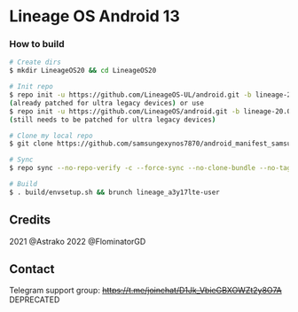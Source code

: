 # Lineage OS Android 13

### How to build ###

```bash
# Create dirs
$ mkdir LineageOS20 && cd LineageOS20

# Init repo
$ repo init -u https://github.com/LineageOS-UL/android.git -b lineage-20.0 --git-lfs
(already patched for ultra legacy devices) or use
$ repo init -u https://github.com/LineageOS/android.git -b lineage-20.0 --git-lfs
(still needs to be patched for ultra legacy devices)

# Clone my local repo
$ git clone https://github.com/samsungexynos7870/android_manifest_samsung_a3y17lte.git -b lineage-20 .repo/local_manifests

# Sync
$ repo sync --no-repo-verify -c --force-sync --no-clone-bundle --no-tags --optimized-fetch --prune -j`nproc` -v

# Build
$ . build/envsetup.sh && brunch lineage_a3y17lte-user
```

## Credits
2021 @Astrako 2022 @FlominatorGD

## Contact
Telegram support group: <s>https://t.me/joinchat/D1Jk_VbieGBXOWZt2y8O7A</s> DEPRECATED
